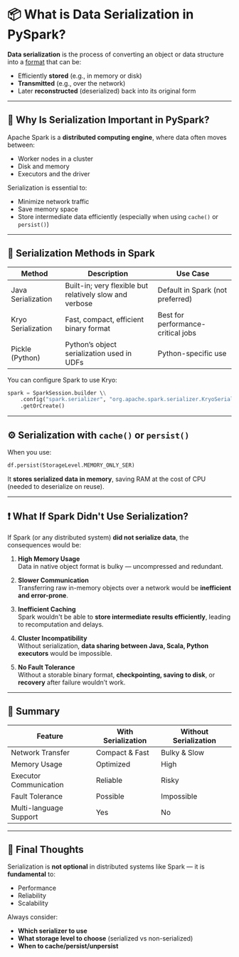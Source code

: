 # 📦 What is Data Serialization in PySpark?

**Data serialization** is the process of converting an object or data structure into a [format](./data_serialization_format.md) that can be:
- Efficiently **stored** (e.g., in memory or disk)
- **Transmitted** (e.g., over the network)
- Later **reconstructed** (deserialized) back into its original form

---

## 🚀 Why Is Serialization Important in PySpark?

Apache Spark is a **distributed computing engine**, where data often moves between:

- Worker nodes in a cluster
- Disk and memory
- Executors and the driver

Serialization is essential to:
- Minimize network traffic
- Save memory space
- Store intermediate data efficiently (especially when using `cache()` or `persist()`)

---

## 🔧 Serialization Methods in Spark

| Method              | Description                                                | Use Case                          |
|---------------------|------------------------------------------------------------|-----------------------------------|
| Java Serialization  | Built-in; very flexible but relatively slow and verbose    | Default in Spark (not preferred)  |
| Kryo Serialization  | Fast, compact, efficient binary format                     | Best for performance-critical jobs |
| Pickle (Python)     | Python’s object serialization used in UDFs                 | Python-specific use               |

You can configure Spark to use Kryo:

```python
spark = SparkSession.builder \\
    .config("spark.serializer", "org.apache.spark.serializer.KryoSerializer") \\
    .getOrCreate()
```

---

## ⚙️ Serialization with `cache()` or `persist()`

When you use:

```python
df.persist(StorageLevel.MEMORY_ONLY_SER)
```

It **stores serialized data in memory**, saving RAM at the cost of CPU (needed to deserialize on reuse).

---

## ❗ What If Spark Didn't Use Serialization?

If Spark (or any distributed system) **did not serialize data**, the consequences would be:

1. **High Memory Usage**  
   Data in native object format is bulky — uncompressed and redundant.

2. **Slower Communication**  
   Transferring raw in-memory objects over a network would be **inefficient and error-prone**.

3. **Inefficient Caching**  
   Spark wouldn't be able to **store intermediate results efficiently**, leading to recomputation and delays.

4. **Cluster Incompatibility**  
   Without serialization, **data sharing between Java, Scala, Python executors** would be impossible.

5. **No Fault Tolerance**  
   Without a storable binary format, **checkpointing, saving to disk**, or **recovery** after failure wouldn’t work.

---

## 📌 Summary

| Feature                    | With Serialization | Without Serialization |
|----------------------------|--------------------|------------------------|
| Network Transfer           | Compact & Fast     | Bulky & Slow           |
| Memory Usage               | Optimized          | High                   |
| Executor Communication     | Reliable           | Risky                  |
| Fault Tolerance            | Possible           | Impossible             |
| Multi-language Support     | Yes                | No                     |

---

## 🧠 Final Thoughts

Serialization is **not optional** in distributed systems like Spark — it is **fundamental** to:
- Performance
- Reliability
- Scalability

Always consider:
- **Which serializer to use**
- **What storage level to choose** (serialized vs non-serialized)
- **When to cache/persist/unpersist**
